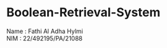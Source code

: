 # Boolean-Retrieval-System

<b1> Name   : Fathi Al Adha Hylmi </b1>  
<b2> NIM    : 22/492195/PA/21088 </b2>
